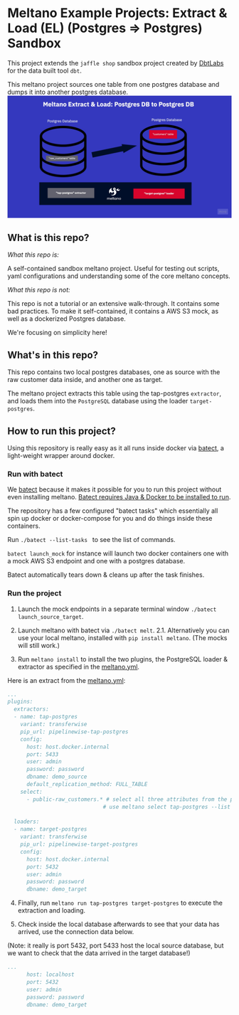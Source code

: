 # Meltano Example Projects: Extract & Load (EL) (Postgres => Postgres) Sandbox
This project extends the ```jaffle shop``` sandbox project created by [DbtLabs](https://github.com/dbt-labs/jaffle_shop) for the data built tool ```dbt```. 

This meltano project sources one table from one postgres database and dumps it into another postgres database.
![EL Meltano Diagram](el_meltano_diagram.jpg)

## What is this repo?
_What this repo is:_

A self-contained sandbox meltano project. Useful for testing out scripts, yaml configurations and understanding some of the core meltano concepts.

_What this repo is not:_

This repo is not a tutorial or an extensive walk-through. It contains some bad practices. To make it self-contained, it contains a AWS S3 mock, as well as a dockerized Postgres database. 

We're focusing on simplicity here!

## What's in this repo?
This repo contains two local postgres databases, one as source with the raw customer data inside, and another one as target.

The meltano project extracts this table using the tap-postgres ```extractor```, and loads them into the ```PostgreSQL``` database using
the loader ```target-postgres```.

## How to run this project?
Using this repository is really easy as it all runs inside docker via [batect](https://batect.dev/), a light-weight wrapper around docker. 

### Run with batect
We [batect](https://batect.dev/) because it makes it possible for you to run this project without even installing meltano. [Batect requires Java & Docker to be installed to run](https://batect.dev/docs/getting-started/requirements). 

The repository has a few configured "batect tasks" which essentially all spin up docker or docker-compose for you and do things inside these containers.

Run  ```./batect --list-tasks ``` to see the list of commands.

```batect launch_mock``` for instance will launch two docker containers one with a mock AWS S3 endpoint and one with a postgres database.

Batect automatically tears down & cleans up after the task finishes.

### Run the project

1. Launch the mock endpoints in a separate terminal window ```./batect launch_source_target```.

2. Launch meltano with batect via ```./batect melt```.
2.1. Alternatively you can use your local meltano, installed with ```pip install meltano```. (The mocks will still work.)

3. Run ```meltano install``` to install the two plugins, the PostgreSQL loader & extractor as specified in the [meltano.yml](new_project/meltano.yml).

Here is an extract from the [meltano.yml](new_project/meltano.yml):

```yaml
...
plugins:
  extractors:
  - name: tap-postgres
    variant: transferwise
    pip_url: pipelinewise-tap-postgres
    config:
      host: host.docker.internal
      port: 5433
      user: admin
      password: password
      dbname: demo_source
      default_replication_method: FULL_TABLE
    select:
      - public-raw_customers.* # select all three attributes from the public schema inside the raw_customers table. 
                              # use meltano select tap-postgres --list --all to view all selectable attributes

  loaders: 
  - name: target-postgres
    variant: transferwise
    pip_url: pipelinewise-target-postgres
    config:
      host: host.docker.internal
      port: 5432
      user: admin
      password: password
      dbname: demo_target
```

4. Finally, run ```meltano run tap-postgres target-postgres``` to execute the extraction and loading. 

5. Check inside the local database afterwards to see that your data has arrived, use the connection data below.

(Note: it really is port 5432, port 5433 host the local source database, but we want to check that the data arrived in the target database!)

```yaml
...
      host: localhost
      port: 5432
      user: admin
      password: password
      dbname: demo_target
```

